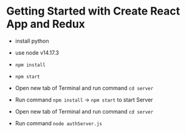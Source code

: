 # Getting Started with Create React App and Redux

- install python
- use node v14.17.3

- `npm install`
- `npm start`
- Open new tab of Terminal and run command `cd server`
- Run command `npm install` -> `npm start` to start Server

- Open new tab of Terminal and run command `cd server`
- Run command `node authServer.js`
<!-- - Fake server -->
